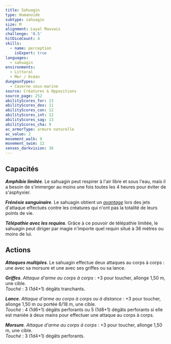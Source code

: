 ```yaml
---
title: Sahuagin
type: Humanoïde
subtype: sahuagin
size: M
alignment: Loyal Mauvais
challenge: '0.5'
hitDiceCount: 4
skills:
  - name: perception
    isExpert: true
languages:
  - sahuagin
environments:
  - Littoral
  - Mer / Océan
dungeonTypes:
  - Caverne sous-marine
source: Créatures & Oppositions
source_page: 252
abilityScores_for: 13
abilityScores_dex: 11
abilityScores_con: 12
abilityScores_int: 12
abilityScores_sag: 13
abilityScores_cha: 9
ac_armorType: armure naturelle
ac_value: 2
movement_walk: 9
movement_swim: 12
senses_darkvision: 36
---
```

## Capacités
_**Amphibie limitée**_. Le sahuagin peut respirer à l'air libre et sous l'eau, mais il a besoin de s'immerger au moins une fois toutes les 4 heures pour éviter de s'asphyxier.

_**Frénésie sanguinaire**_. Le sahuagin obtient un [_avantage_](/utiliser-les-caracteristiques/#avantage-et-desavantage) lors des jets d'attaque effectués contre les créatures qui n'ont pas la totalité de leurs points de vie.

_**Télépathie avec les requins**_. Grâce à ce pouvoir de télépathie limitée, le sahuagin peut diriger par magie n'importe quel requin situé à 36 mètres ou moins de lui.

## Actions
_**Attaques multiples**_. Le sahuagin effectue deux attaques au corps à corps : une avec sa morsure et une avec ses griffes ou sa lance.

_**Griffes**_. _Attaque d'arme au corps à corps_ : +3 pour toucher, allonge 1,50 m, une cible.  
_Touché_ : 3 (1d4+1) dégâts tranchants.

_**Lance**_. _Attaque d'arme au corps à corps ou à distance_ : +3 pour toucher, allonge 1,50 m ou portée 6/18 m, une cible.  
_Touché_ : 4 (1d6+1) dégâts perforants ou 5 (1d8+1) dégâts perforants si elle est maniée à deux mains pour effectuer une attaque au corps à corps.

_**Morsure**_. _Attaque d'arme au corps à corps_ : +3 pour toucher, allonge 1,50 m, une cible.  
_Touché_ : 3 (1d4+1) dégâts perforants.

